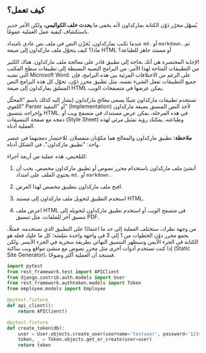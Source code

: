 ## كيف تعمل؟

يُسهّل محرّر دَوّن الكتابة بماركداون لأنه يخفي ما **يحدث خلف الكواليس،** ولكن الأمر جدير باستكشاف كيفية عمل العملية عمومًا.

عندما تكتب بماركداون، يُخزّن النص في ملف نص عادي بامتداد `md.` أو `markdown.`.ثم ماذا؟ كيف يتحوّل ملف ماركداون إلى صيغة HTML أو مستند جاهز للطباعة؟

الإجابة المختصرة هي أنك بحاجة إلى تطبيق قادر على معالجة ملف ماركداون. هناك الكثير من التطبيقات المتاحة لهذا الأمر، من البرامج النصية البسيطة إلى تطبيقات سطح المكتب التي تشبه Microsoft Word. على الرغم من الاختلافات المرئية بين هذه البرامج، فإن جميع التطبيقات تفعل الشيء نفسه. مثل تطبيق محرر دَوّن، تحوّل كل هذه البرامج النص المنسّق بماركداون إلى صيغة HTML يمكن عرضها في متصفحات الويب.

تستخدم تطبيقات ماركداون شيئًا يسمى *معالج ماركداون* (يشار إليه كذلك باسم "المحلّل اللغوي" Parser أو "التنفيذ" (Implementation) لأخذ النص المنسق بصيغة ماركداون وإخراجه بتنسيق HTML. في هذه المرحلة، يمكن عرض مستندك في متصفح ويب أو دمجه مع صفحة التنسيقات (Style Sheet) وطباعته. يمكنك رؤية تمثيل مرئي لهذه العملية أدناه.



<div class="alert alert-info">

 <i class="fas fa-info-circle"></i> <strong>ملاحظة:</strong> تطبيق ماركداون والمعالج هما مكوّنان منفصلان. للاختصار دمجتهما في عنصر واحد: "تطبيق ماركداون"، في الشكل أدناه. 

</div>



للتلخيص، هذه عملية من أربعة أجزاء:

1. أنشئ ملف ماركداون باستخدام محرر نصوص أو تطبيق ماركداون مخصص. يجب أن يحتوي الملف على امتداد `md.` أو `markdown.`.

2. افتح ملف ماركداون بتطبيق مخصص لهذا الغرض.

3. استخدم التطبيق لتحويل ملف ماركداون إلى مستند HTML.

4. اعرض ملف HTML في متصفح الويب أو استخدم تطبيق ماركداون لتحويله إلى تنسيق آخر للملفات، مثل تنسيق PDF.



من وجهة نظرك، ستختلف العملية إلى حد ما اعتمادًا على التطبيق الذي تستخدمه. فمثلًا، يجمع محرر دوّن الخطوات من 1 إلى 3 في واجهة واحدة سَلِسَة؛ كل ما عليك فعله هو الكتابة في الجزء الأيمن وسيظهر التنسيق النهائي بطريقة سحرية في الجزء الأيسر. ولكن إذا كنت تستخدم أدوات أخرى مثل محرر نصوص مع منشئ مواقع ويب ساكنة (Static Site Generator)، فستجد أن العملية أكثر وضوحًا.

```python
import pytest
from rest_framework.test import APIClient
from django.contrib.auth.models import User
from rest_framework.authtoken.models import Token
from employee.models import Employee

@pytest.fixture
def api_client():
    return APIClient()

@pytest.fixture
def create_token(db):
    user = User.objects.create_user(username='testuser', password='12345')
    token, _ = Token.objects.get_or_create(user=user)
    return token
```